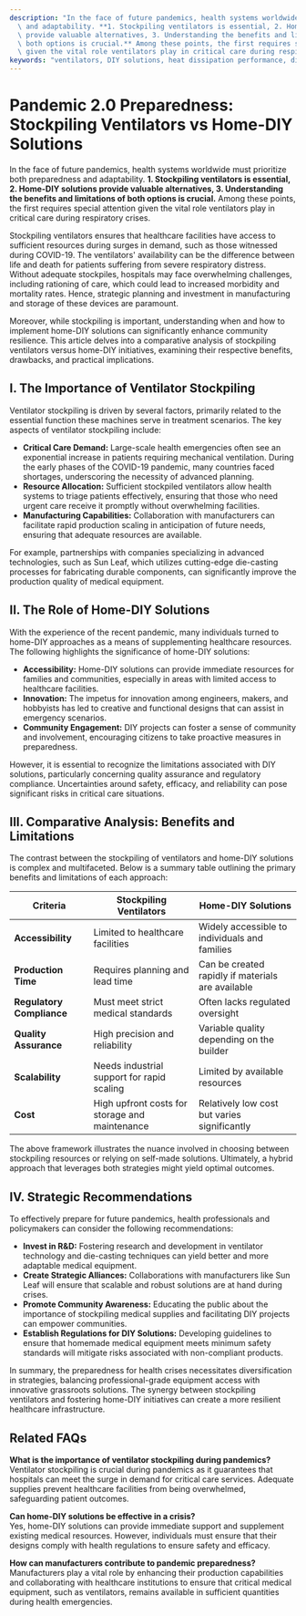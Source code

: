 ```yaml
---
description: "In the face of future pandemics, health systems worldwide must prioritize both preparedness\
  \ and adaptability. **1. Stockpiling ventilators is essential, 2. Home-DIY solutions\
  \ provide valuable alternatives, 3. Understanding the benefits and limitations of\
  \ both options is crucial.** Among these points, the first requires special attention\
  \ given the vital role ventilators play in critical care during respiratory crises."
keywords: "ventilators, DIY solutions, heat dissipation performance, die casting process"
---
```

# Pandemic 2.0 Preparedness: Stockpiling Ventilators vs Home-DIY Solutions

In the face of future pandemics, health systems worldwide must prioritize both preparedness and adaptability. **1. Stockpiling ventilators is essential, 2. Home-DIY solutions provide valuable alternatives, 3. Understanding the benefits and limitations of both options is crucial.** Among these points, the first requires special attention given the vital role ventilators play in critical care during respiratory crises.

Stockpiling ventilators ensures that healthcare facilities have access to sufficient resources during surges in demand, such as those witnessed during COVID-19. The ventilators' availability can be the difference between life and death for patients suffering from severe respiratory distress. Without adequate stockpiles, hospitals may face overwhelming challenges, including rationing of care, which could lead to increased morbidity and mortality rates. Hence, strategic planning and investment in manufacturing and storage of these devices are paramount. 

Moreover, while stockpiling is important, understanding when and how to implement home-DIY solutions can significantly enhance community resilience. This article delves into a comparative analysis of stockpiling ventilators versus home-DIY initiatives, examining their respective benefits, drawbacks, and practical implications.

## **I. The Importance of Ventilator Stockpiling**

Ventilator stockpiling is driven by several factors, primarily related to the essential function these machines serve in treatment scenarios. The key aspects of ventilator stockpiling include:

- **Critical Care Demand:** Large-scale health emergencies often see an exponential increase in patients requiring mechanical ventilation. During the early phases of the COVID-19 pandemic, many countries faced shortages, underscoring the necessity of advanced planning.
- **Resource Allocation:** Sufficient stockpiled ventilators allow health systems to triage patients effectively, ensuring that those who need urgent care receive it promptly without overwhelming facilities.
- **Manufacturing Capabilities:** Collaboration with manufacturers can facilitate rapid production scaling in anticipation of future needs, ensuring that adequate resources are available.

For example, partnerships with companies specializing in advanced technologies, such as Sun Leaf, which utilizes cutting-edge die-casting processes for fabricating durable components, can significantly improve the production quality of medical equipment.

## **II. The Role of Home-DIY Solutions**

With the experience of the recent pandemic, many individuals turned to home-DIY approaches as a means of supplementing healthcare resources. The following highlights the significance of home-DIY solutions:

- **Accessibility:** Home-DIY solutions can provide immediate resources for families and communities, especially in areas with limited access to healthcare facilities.
- **Innovation:** The impetus for innovation among engineers, makers, and hobbyists has led to creative and functional designs that can assist in emergency scenarios.
- **Community Engagement:** DIY projects can foster a sense of community and involvement, encouraging citizens to take proactive measures in preparedness.

However, it is essential to recognize the limitations associated with DIY solutions, particularly concerning quality assurance and regulatory compliance. Uncertainties around safety, efficacy, and reliability can pose significant risks in critical care situations.

## **III. Comparative Analysis: Benefits and Limitations**

The contrast between the stockpiling of ventilators and home-DIY solutions is complex and multifaceted. Below is a summary table outlining the primary benefits and limitations of each approach:

| Criteria                   | Stockpiling Ventilators                           | Home-DIY Solutions                               |
|----------------------------|--------------------------------------------------|-------------------------------------------------|
| **Accessibility**          | Limited to healthcare facilities                  | Widely accessible to individuals and families    |
| **Production Time**        | Requires planning and lead time                   | Can be created rapidly if materials are available |
| **Regulatory Compliance**   | Must meet strict medical standards                  | Often lacks regulated oversight                   |
| **Quality Assurance**      | High precision and reliability                     | Variable quality depending on the builder       |
| **Scalability**            | Needs industrial support for rapid scaling        | Limited by available resources                    |
| **Cost**                   | High upfront costs for storage and maintenance    | Relatively low cost but varies significantly    |

The above framework illustrates the nuance involved in choosing between stockpiling resources or relying on self-made solutions. Ultimately, a hybrid approach that leverages both strategies might yield optimal outcomes.

## **IV. Strategic Recommendations**

To effectively prepare for future pandemics, health professionals and policymakers can consider the following recommendations:

- **Invest in R&D:** Fostering research and development in ventilator technology and die-casting techniques can yield better and more adaptable medical equipment.
- **Create Strategic Alliances:** Collaborations with manufacturers like Sun Leaf will ensure that scalable and robust solutions are at hand during crises.
- **Promote Community Awareness:** Educating the public about the importance of stockpiling medical supplies and facilitating DIY projects can empower communities.
- **Establish Regulations for DIY Solutions:** Developing guidelines to ensure that homemade medical equipment meets minimum safety standards will mitigate risks associated with non-compliant products.

In summary, the preparedness for health crises necessitates diversification in strategies, balancing professional-grade equipment access with innovative grassroots solutions. The synergy between stockpiling ventilators and fostering home-DIY initiatives can create a more resilient healthcare infrastructure.

## **Related FAQs**

**What is the importance of ventilator stockpiling during pandemics?**  
Ventilator stockpiling is crucial during pandemics as it guarantees that hospitals can meet the surge in demand for critical care services. Adequate supplies prevent healthcare facilities from being overwhelmed, safeguarding patient outcomes.

**Can home-DIY solutions be effective in a crisis?**  
Yes, home-DIY solutions can provide immediate support and supplement existing medical resources. However, individuals must ensure that their designs comply with health regulations to ensure safety and efficacy.

**How can manufacturers contribute to pandemic preparedness?**  
Manufacturers play a vital role by enhancing their production capabilities and collaborating with healthcare institutions to ensure that critical medical equipment, such as ventilators, remains available in sufficient quantities during health emergencies.
